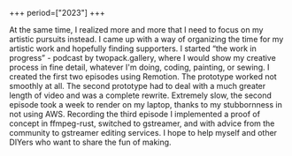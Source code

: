 +++
period=["2023"]
+++

At the same time, I realized more and more that I need to focus on my artistic pursuits instead. I came up with a way of organizing the time for my artistic work and hopefully finding supporters. I started “the work in progress” - podcast by twopack.gallery, where I would show my creative process in fine detail, whatever I'm doing, coding, painting, or sewing. I created the first two episodes using Remotion. The prototype worked not smoothly at all. The second prototype had to deal with a much greater length of video and was a complete rewrite. Extremely slow, the second episode took a week to render on my laptop, thanks to my stubbornness in not using AWS. Recording the third episode I implemented a proof of concept in ffmpeg-rust, switched to gstreamer, and with advice from the community to gstreamer editing services. I hope to help myself and other DIYers who want to share the fun of making.

